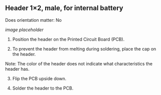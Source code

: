 ## Header 1×2, male, for internal battery 

Does orientation matter: No

*image placeholder*


1. Position the header on the Printed Circuit Board (PCB).

2. To prevent the header from melting during soldering, place the cap on the header.

Note: The color of the header does not indicate what characteristics the header has.

3. Flip the PCB upside down.

4. Solder the header to the PCB.



